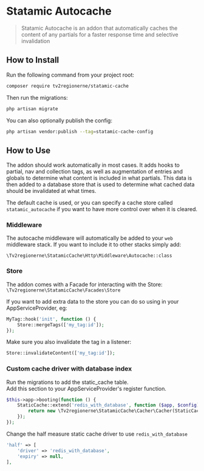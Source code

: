 # Statamic Autocache

> Statamic Autocache is an addon that automatically caches the content of any partials for a faster response time and selective invalidation


## How to Install

Run the following command from your project root:

``` bash
composer require tv2regionerne/statamic-cache
```

Then run the migrations:

```bash
php artisan migrate
```

You can also optionally publish the config:

```bash
php artisan vendor:publish --tag=statamic-cache-config
```

## How to Use

The addon should work automatically in most cases. It adds hooks to partial, nav and collection tags, as well as augmentation of entries and globals to determine what content is included in what partials. This data is then added to a database store that is used to determine what cached data should be invalidated at what times.

The default cache is used, or you can specify a cache store called `statamic_autocache` if you want to have more control over when it is cleared.

### Middleware
The autocache middleware will automatically be added to your `web` middleware stack. If you want to include it to other stacks simply add:

`\Tv2regionerne\StatamicCache\Http\Middleware\Autocache::class`

### Store
The addon comes with a Facade for interacting with the Store:
`\Tv2regionerne\StatamicCache\Facades\Store`

If you want to add extra data to the store you can do so using in your AppServiceProvider, eg:

```php
MyTag::hook('init', function () {
	Store::mergeTags(['my_tag:id']);
});
```

Make sure you also invalidate the tag in a listener:

```php
Store::invalidateContent(['my_tag:id']);
```

### Custom cache driver with database index
Run the migrations to add the static_cache table.  
Add this section to your AppServiceProvider's register function.
```php
$this->app->booting(function () {
    StaticCache::extend('redis_with_database', function ($app, $config) {
        return new \Tv2regionerne\StatamicCache\Cacher\Cacher(StaticCache::cacheStore(), $config);
    });
});
```

Change the half measure static cache driver to use `redis_with_database`
```php
'half' => [
    'driver' => 'redis_with_database',
    'expiry' => null,
],

```

